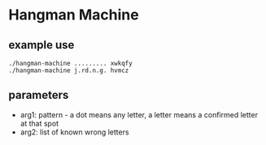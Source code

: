 # Hangman Machine

## example use
```
./hangman-machine ......... xwkqfy
./hangman-machine j.rd.n.g. hvmcz
```

## parameters
- arg1: pattern - a dot means any letter, a letter means a confirmed letter at that spot
- arg2: list of known wrong letters